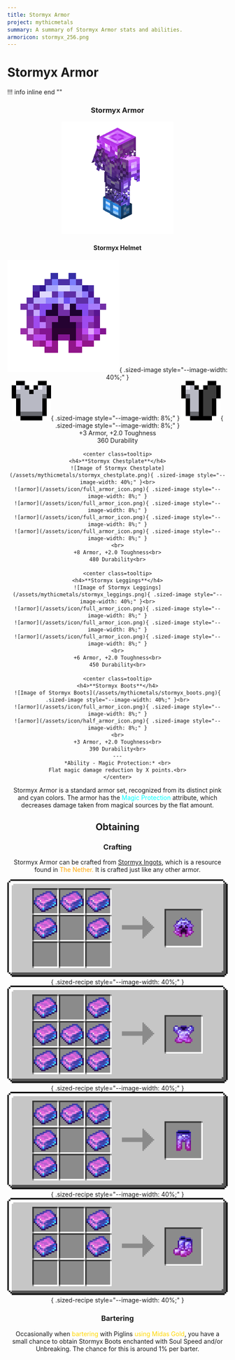 ```yaml
---
title: Stormyx Armor
project: mythicmetals
summary: A summary of Stormyx Armor stats and abilities.
armoricon: stormyx_256.png
---
```


# Stormyx Armor

!!! info inline end ""
    <center class=tooltip>
    <h3>**Stormyx Armor**</h3>
    ![image of Stormyx Armor model](/assets/armor-models/256/stormyx_256.png)
    <h4>**Stormyx Helmet**</h4>
    ![Image of Stormyx Helmet](/assets/mythicmetals/stormyx_helmet.png){ .sized-image style="--image-width: 40%;" }<br>
    ![armor](/assets/icon/full_armor_icon.png){ .sized-image style="--image-width: 8%;" }
    ![armor](/assets/icon/half_armor_icon.png){ .sized-image style="--image-width: 8%;" }
    <br>
    +3 Armor, +2.0 Toughness<br>
    360 Durability<br>

    <center class=tooltip>
    <h4>**Stormyx Chestplate**</h4>
    ![Image of Stormyx Chestplate](/assets/mythicmetals/stormyx_chestplate.png){ .sized-image style="--image-width: 40%;" }<br>
    ![armor](/assets/icon/full_armor_icon.png){ .sized-image style="--image-width: 8%;" }
    ![armor](/assets/icon/full_armor_icon.png){ .sized-image style="--image-width: 8%;" }
    ![armor](/assets/icon/full_armor_icon.png){ .sized-image style="--image-width: 8%;" }
    ![armor](/assets/icon/full_armor_icon.png){ .sized-image style="--image-width: 8%;" }
    <br>
    +8 Armor, +2.0 Toughness<br>
    480 Durability<br>

    <center class=tooltip>
    <h4>**Stormyx Leggings**</h4>
    ![Image of Stormyx Leggings](/assets/mythicmetals/stormyx_leggings.png){ .sized-image style="--image-width: 40%;" }<br>
    ![armor](/assets/icon/full_armor_icon.png){ .sized-image style="--image-width: 8%;" }
    ![armor](/assets/icon/full_armor_icon.png){ .sized-image style="--image-width: 8%;" }
    ![armor](/assets/icon/full_armor_icon.png){ .sized-image style="--image-width: 8%;" }
    <br>
    +6 Armor, +2.0 Toughness<br>
    450 Durability<br>

    <center class=tooltip>
    <h4>**Stormyx Boots**</h4>
    ![Image of Stormyx Boots](/assets/mythicmetals/stormyx_boots.png){ .sized-image style="--image-width: 40%;" }<br>
    ![armor](/assets/icon/full_armor_icon.png){ .sized-image style="--image-width: 8%;" }
    ![armor](/assets/icon/half_armor_icon.png){ .sized-image style="--image-width: 8%;" }
    <br>
    +3 Armor, +2.0 Toughness<br>
    390 Durability<br>
    ---
    *Ability - Magic Protection:* <br>
    Flat magic damage reduction by X points.<br>
    </center>


Stormyx Armor is a standard armor set, recognized from its distinct pink and cyan colors. The armor has the <span style="color:cyan">Magic Protection</span> attribute, which decreases damage taken from magical sources by the flat amount. 

## Obtaining
### Crafting
Stormyx Armor can be crafted from [Stormyx Ingots](https://youtu.be/nEmXCTZN154), which is a resource found in <span style="color:orange">The Nether.</span> It is crafted just like any other armor.

![vanilla helmet recipe with stormyx ingots](/assets/mythicmetals/recipes/armor/stormyx_helmet.png){ .sized-recipe style="--image-width: 40%;" }<br>
![vanilla chestplate recipe with stormyx ingots](/assets/mythicmetals/recipes/armor/stormyx_chestplate.png){ .sized-recipe style="--image-width: 40%;" }<br>
![vanilla leggings recipe with stormyx ingots](/assets/mythicmetals/recipes/armor/stormyx_leggings.png){ .sized-recipe style="--image-width: 40%;" }<br>
![vanilla boots recipe with stormyx ingots](/assets/mythicmetals/recipes/armor/stormyx_boots.png){ .sized-recipe style="--image-width: 40%;" }<br>
### Bartering
Occasionally when <span style="color:gold">bartering </span> with Piglins <span style="color:gold">using Midas Gold</span>, you have a small chance to obtain Stormyx Boots enchanted with Soul Speed and/or Unbreaking. The chance for this is around 1% per barter. 


